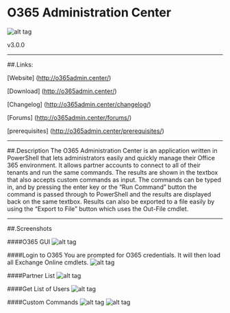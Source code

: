 # O365 Administration Center
![alt tag](http://www.gnu.org/graphics/gplv3-88x31.png)

v3.0.0

___

##.Links:

[Website] (http://o365admin.center/)

[Download] (http://o365admin.center/)

[Changelog] (http://o365admin.center/changelog/)

[Forums] (http://o365admin.center/forums/)

[prerequisites] (http://o365admin.center/prerequisites/)

___

##.Description
The O365 Administration Center is an application written in PowerShell that lets administrators easily and quickly manage their Office 365 environment. It allows partner accounts to connect to all of their tenants and run the same commands. The results are shown in the textbox that also accepts custom commands as input. The commands can be typed in, and by pressing the enter key or the “Run Command” button the command is passed through to PowerShell and the results are displayed back on the same textbox. Results can also be exported to a file easily by using the “Export to File” button which uses the Out-File cmdlet.

___

##.Screenshots

####O365 GUI
![alt tag](http://i.imgur.com/X5ERaSG.png?1)

####Login to O365
You are prompted for O365 credentials. It will then load all Exchange Online cmdlets.
![alt tag](http://i.imgur.com/yRj2pj5.png)

####Partner List
![alt tag](http://i.imgur.com/svxIibW.png)

####Get List of Users
![alt tag](http://i.imgur.com/8C7HWsP.png)

####Custom Commands
![alt tag](http://i.imgur.com/aPMekxA.png)
![alt tag](http://i.imgur.com/4uhf65X.png)

